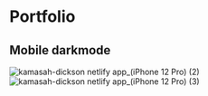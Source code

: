 # Portfolio

## Mobile darkmode

![kamasah-dickson netlify app_(iPhone 12 Pro) (2)](https://github.com/Kamasah-Dickson/Port-folio/assets/86136379/7ea01c3a-55ac-47c4-9f7f-e2943c41e01d)
![kamasah-dickson netlify app_(iPhone 12 Pro) (3)](https://github.com/Kamasah-Dickson/Port-folio/assets/86136379/c3b64f4c-b041-418e-8630-94ac33b8acec)

<!-- npm install -g npm -->
<!-- npm config list -->
